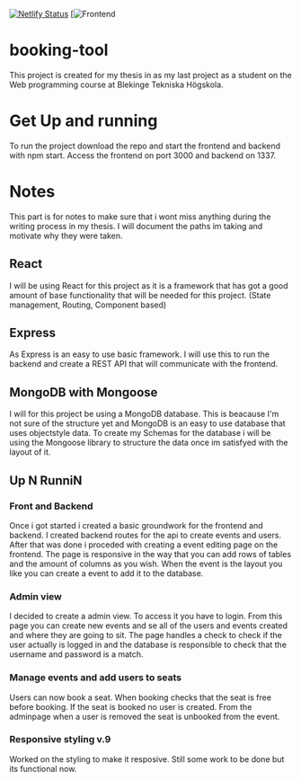 [![Netlify Status](https://api.netlify.com/api/v1/badges/80de2329-6be4-4d47-a7a3-84adffbfdb59/deploy-status)](https://app.netlify.com/sites/egamenight/deploys)
[![Frontend](https://egamenight.netlify.app/)

# booking-tool

This project is created for my thesis in as my last project as a student on the Web programming course at Blekinge Tekniska Högskola.

# Get Up and running

To run the project download the repo and start the frontend and backend with npm start. Access the frontend on port 3000 and backend on 1337.

# Notes

This part is for notes to make sure that i wont miss anything during the writing process in my thesis. I will document the paths im taking and motivate why they were taken.

## React 

I will be using React for this project as it is a framework that has got a good amount of base functionality that will be needed for this project. (State management, Routing, Component based)

## Express

As Express is an easy to use basic framework. I will use this to run the backend and create a REST API that will communicate with the frontend.

## MongoDB with Mongoose

I will for this project be using a MongoDB database. This is beacause I'm not sure of the structure yet and MongoDB is an easy to use database that uses objectstyle data. To create my Schemas for the database i will be using the Mongoose library to structure the data once im satisfyed with the layout of it.

## Up N RunniN
### Front and Backend
Once i got started i created a basic groundwork for the frontend and backend. I created backend routes for the api to create events and users. After that was done i proceded with creating a event editing page on the frontend. The page is responsive in the way that you can add rows of tables and the amount of columns as you wish. When the event is the layout you like you can create a event to add it to the database.

### Admin view
I decided to create a admin view. To access it you have to login. From this page you can create new events and se all of the users and events created and where they are going to sit. The page handles a check to check if the user actually is logged in and the database is responsible to check that the username and password is a match.


### Manage events and add users to seats
Users can now book a seat. When booking checks that the seat is free before booking. If the seat is booked no user is created. From the adminpage when a user is removed the seat is unbooked from the event.

### Responsive styling v.9
Worked on the styling to make it resposive. Still some work to be done but its functional now.
